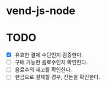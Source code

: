 # vend-js-node

# TODO

- [x] 유효한 결제 수단인지 검증한다.
- [ ] 구매 가능한 음료수인지 확인한다.
- [ ] 음료수의 재고를 확인한다.
- [ ] 현금으로 결제할 경우, 잔돈을 확인한다.
